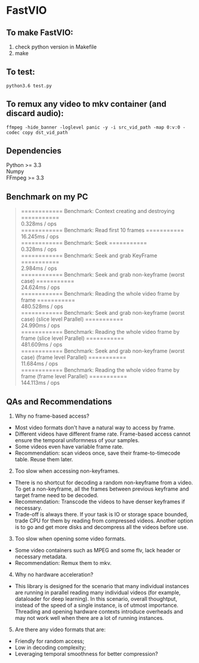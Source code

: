 # FastVIO

## To make FastVIO:
1. check python version in Makefile
2. make

## To test:
`python3.6 test.py`

## To remux any video to mkv container (and discard audio):
`ffmpeg -hide_banner -loglevel panic -y -i src_vid_path -map 0:v:0 -codec copy dst_vid_path`

## Dependencies
Python >= 3.3  
Numpy  
FFmpeg >= 3.3  

## Benchmark on my PC
> ============ Benchmark: Context creating and destroying ===========  
> 0.328ms / ops  
> ============ Benchmark: Read first 10 frames ===========  
> 16.245ms / ops  
> ============ Benchmark: Seek ===========  
> 0.328ms / ops  
> ============ Benchmark: Seek and grab KeyFrame ===========  
> 2.984ms / ops  
> ============ Benchmark: Seek and grab non-keyframe (worst case) ===========  
> 24.624ms / ops  
> ============ Benchmark: Reading the whole video frame by frame ===========  
> 480.528ms / ops  
> ============ Benchmark: Seek and grab non-keyframe (worst case) (slice level Parallel) ===========  
> 24.990ms / ops  
> ============ Benchmark: Reading the whole video frame by frame (slice level Parallel) ===========  
> 481.609ms / ops  
> ============ Benchmark: Seek and grab non-keyframe (worst case) (frame level Parallel) ===========  
> 11.684ms / ops  
> ============ Benchmark: Reading the whole video frame by frame (frame level Parallel) ===========  
> 144.113ms / ops  

## QAs and Recommendations
1. Why no frame-based access?
  * Most video formats don't have a natural way to access by frame.
  * Different videos have different frame rate. Frame-based access cannot ensure the temporal uniformness of your samples.
  * Some videos even have variable frame rate.
  * Recommendation: scan videos once, save their frame-to-timecode table. Reuse them later.
2. Too slow when accessing non-keyframes.
  * There is no shortcut for decoding a random non-keyframe from a video. To get a non-keyframe, all the frames between previous keyframe and target frame need to be decoded.
  * Recommendation: Transcode the videos to have denser keyframes if necessary.
  * Trade-off is always there. If your task is IO or storage space bounded, trade CPU for them by reading from compressed videos. Another option is to go and get more disks and decompress all the videos before use.
3. Too slow when opening some video formats.
  * Some video containers such as MPEG and some flv, lack header or necessary metadata.
  * Recommendation: Remux them to mkv.
4. Why no hardware acceleration?
  * This library is designed for the scenario that many individual instances are running in parallel reading many individual videos (for example, dataloader for deep learning). In this scenario, overall thoughtput, instead of the speed of a single instance, is of utmost importance. Threading and opening hardware contexts introduce overheads and may not work well when there are a lot of running instances.
5. Are there any video formats that are:
  * Friendly for random access;
  * Low in decoding complexity;
  * Leveraging temporal smoothness for better compression?


